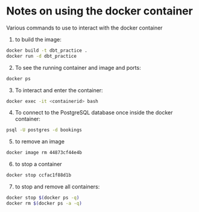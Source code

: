 # Notes on using the docker container

Various commands to use to interact with the docker container


1. to build the image:
```bash
docker build -t dbt_practice .
docker run -d dbt_practice
```

2. To see the running container and image and ports:
```bash
docker ps
```

3. To interact and enter the container:
```bash
docker exec -it <containerid> bash
```

4. To connect to the PostgreSQL database once inside the docker container:
```bash
psql -U postgres -d bookings
```

5. to remove an image
```bash
docker image rm 44873cf44e4b
```

6. to stop a container
```bash
docker stop ccfac1f88d1b
```


7. to stop and remove all containers:
```bash
docker stop $(docker ps -q)
docker rm $(docker ps -a -q)
```

